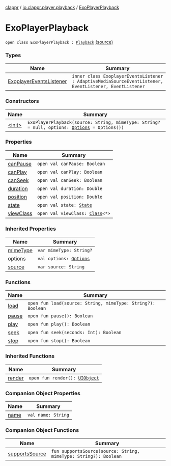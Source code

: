 [clappr](../../index.md) / [io.clappr.player.playback](../index.md) / [ExoPlayerPlayback](.)

# ExoPlayerPlayback

`open class ExoPlayerPlayback : `[`Playback`](../../io.clappr.player.components/-playback/index.md) [(source)](https://github.com/clappr/clappr-android/tree/dev/clappr/src/main/kotlin/io/clappr/player/playback/ExoPlayerPlayBack.kt#L32)

### Types

| Name | Summary |
|---|---|
| [ExoplayerEventsListener](-exoplayer-events-listener/index.md) | `inner class ExoplayerEventsListener : AdaptiveMediaSourceEventListener, EventListener, EventListener` |

### Constructors

| Name | Summary |
|---|---|
| [&lt;init&gt;](-init-.md) | `ExoPlayerPlayback(source: String, mimeType: String? = null, options: `[`Options`](../../io.clappr.player.base/-options/index.md)` = Options())` |

### Properties

| Name | Summary |
|---|---|
| [canPause](can-pause.md) | `open val canPause: Boolean` |
| [canPlay](can-play.md) | `open val canPlay: Boolean` |
| [canSeek](can-seek.md) | `open val canSeek: Boolean` |
| [duration](duration.md) | `open val duration: Double` |
| [position](position.md) | `open val position: Double` |
| [state](state.md) | `open val state: `[`State`](../../io.clappr.player.components/-playback/-state/index.md) |
| [viewClass](view-class.md) | `open val viewClass: `[`Class`](http://docs.oracle.com/javase/6/docs/api/java/lang/Class.html)`<*>` |

### Inherited Properties

| Name | Summary |
|---|---|
| [mimeType](../../io.clappr.player.components/-playback/mime-type.md) | `var mimeType: String?` |
| [options](../../io.clappr.player.components/-playback/options.md) | `val options: `[`Options`](../../io.clappr.player.base/-options/index.md) |
| [source](../../io.clappr.player.components/-playback/source.md) | `var source: String` |

### Functions

| Name | Summary |
|---|---|
| [load](load.md) | `open fun load(source: String, mimeType: String?): Boolean` |
| [pause](pause.md) | `open fun pause(): Boolean` |
| [play](play.md) | `open fun play(): Boolean` |
| [seek](seek.md) | `open fun seek(seconds: Int): Boolean` |
| [stop](stop.md) | `open fun stop(): Boolean` |

### Inherited Functions

| Name | Summary |
|---|---|
| [render](../../io.clappr.player.components/-playback/render.md) | `open fun render(): `[`UIObject`](../../io.clappr.player.base/-u-i-object/index.md) |

### Companion Object Properties

| Name | Summary |
|---|---|
| [name](name.md) | `val name: String` |

### Companion Object Functions

| Name | Summary |
|---|---|
| [supportsSource](supports-source.md) | `fun supportsSource(source: String, mimeType: String?): Boolean` |
